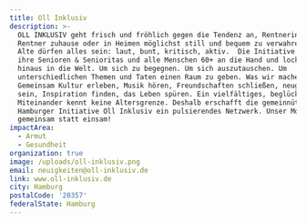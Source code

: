 ```yaml
---
title: Oll Inklusiv
description: >-
  OLL INKLUSIV geht frisch und fröhlich gegen die Tendenz an, Rentnerinnen und
  Rentner zuhause oder in Heimen möglichst still und bequem zu verwahren. Denn
  Alte dürfen alles sein: laut, bunt, kritisch, aktiv.  Die Initiative nimmt
  ihre Senioren & Senioritas und alle Menschen 60+ an die Hand und lockt sie
  hinaus in die Welt. Um sich zu begegnen. Um sich auszutauschen. Um
  unterschiedlichen Themen und Taten einen Raum zu geben. Was wir machen? -
  Gemeinsam Kultur erleben, Musik hören, Freundschaften schließen, neugierig
  sein, Inspiration finden, das Leben spüren. Ein vielfältiges, beglückendes
  Miteinander kennt keine Altersgrenze. Deshalb erschafft die gemeinnützige
  Hamburger Initiative Oll Inklusiv ein pulsierendes Netzwerk. Unser Motto:
  gemeinsam statt einsam!
impactArea:
  - Armut
  - Gesundheit
organization: true
image: /uploads/oll-inklusiv.png
email: neuigkeiten@oll-inklusiv.de
link: www.oll-inklusiv.de
city: Hamburg
postalCode: '20357'
federalState: Hamburg
---
```


